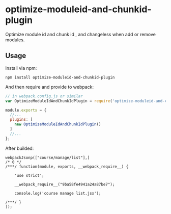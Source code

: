 # optimize-moduleid-and-chunkid-plugin

Optimize module id and chunk id , and changeless when add or remove modules.

## Usage

Install via npm:

```shell
npm install optimize-moduleid-and-chunkid-plugin
```

And then require and provide to webpack:

```javascript
// in webpack.config.js or similar
var OptimizeModuleIdAndChunkIdPlugin = require('optimize-moduleid-and-chunkid-plugin');

module.exports = {
  //...
  plugins: [
    new OptimizeModuleIdAndChunkIdPlugin()
  ]
  //...
};
```

After builded:

```javascipt
webpackJsonp(["course/manage/list"],[
/* 0 */
/***/ function(module, exports, __webpack_require__) {

    'use strict';

    __webpack_require__("9ba58fe4941a24a87be7");

    console.log('course manage list.jsx');

/***/ }
]);
```
